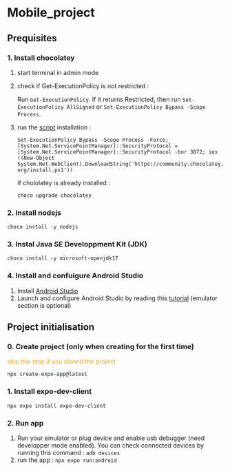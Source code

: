 # Mobile_project

 ## Prequisites

 ### 1. Install chocolatey

 1. start terminal in admin mode
 2. check if Get-ExecutionPolicy is not restricted :

    Run ```Get-ExecutionPolicy```. If it returns Restricted, then run ```Set-ExecutionPolicy AllSigned``` or ```Set-ExecutionPolicy Bypass -Scope Process```.
 3. run the [script](https://community.chocolatey.org/install.ps1) installation :

    ```Set-ExecutionPolicy Bypass -Scope Process -Force; [System.Net.ServicePointManager]::SecurityProtocol = [System.Net.ServicePointManager]::SecurityProtocol -bor 3072; iex ((New-Object System.Net.WebClient).DownloadString('https://community.chocolatey.org/install.ps1')) ```

    if chololatey is already installed :

    ```choco upgrade chocolatey```

 ### 2. Install nodejs

 ```choco install -y nodejs```

 ### 3. Instal Java SE Developpment Kit (JDK)

 ```choco install -y microsoft-openjdk17```

 ### 4. Install and confuigure Android Studio

 1. Install [Android Studio](https://developer.android.com/studio?hl=fr)
 2. Launch and configure Android Studio by reading this [tutorial](https://docs.expo.dev/workflow/android-studio-emulator/) (emulator section is optional)

 ## Project initialisation

 ### 0. Create project (only when creating for the first time)
  <span style="color:orange;">skip this step if you cloned the project</span>

 ```npx create-expo-app@latest```

 ### 1. Install expo-dev-client
 ```npx expo install expo-dev-client```

 ### 2. Run app

 1. Run your emulator or plug device and enable usb debugger (need developper mode enabled). You can check connected devices by running this command :
   ```adb devices```
 2. run the app :
   ```npx expo run:android```


